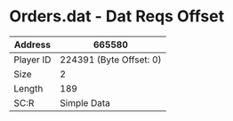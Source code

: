 #  Orders.dat - Dat Reqs Offset
Address   | 665580
----------|-------------
Player ID | 224391 (Byte Offset: 0)
Size 	  | 2
Length 	  | 189
SC:R      | Simple Data


